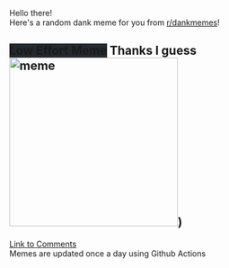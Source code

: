 Hello there! <br>Here's a random dank meme for you from [r/dankmemes](https://reddit.com/r/dankmemes)!<br>
## <span style="background-color: #24292e">Low Effort Meme</span> Thanks I guess<br><img src="https://i.redd.it/8k0e6hzi7rn51.jpg" alt="meme" width="300"/>)<br>
[Link to Comments](https://reddit.com/r/dankmemes/comments/iuppsu/thanks_i_guess/)<br>
Memes are updated once a day using Github Actions
